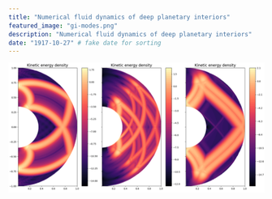 ```yaml
---
title: "Numerical fluid dynamics of deep planetary interiors"
featured_image: "gi-modes.png"
description: "Numerical fluid dynamics of deep planetary interiors"
date: "1917-10-27" # fake date for sorting
---
```




![gi-modes](/images/gi-modes.png "Kinetic energy density of the flow of gravito-inertial modes.")

